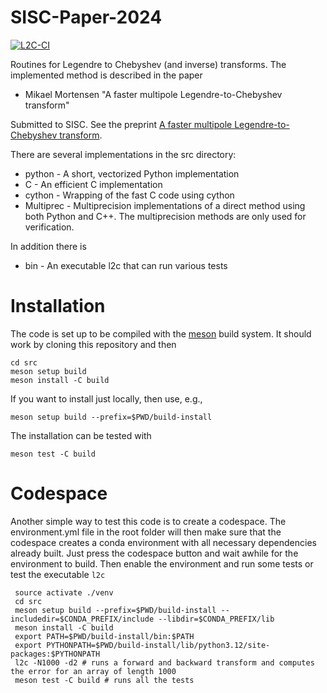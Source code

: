 # SISC-Paper-2024

[![L2C-CI](https://github.com/spectralDNS/SISC-Paper-2024/actions/workflows/l2c.yml/badge.svg)](https://github.com/spectralDNS/SISC-Paper-2024/actions/workflows/l2c.yml)

Routines for Legendre to Chebyshev (and inverse) transforms. The implemented method is described in the paper 

  * Mikael Mortensen "A faster multipole Legendre-to-Chebyshev transform"

Submitted to SISC. See the preprint [A faster multipole Legendre-to-Chebyshev transform](https://github.com/spectralDNS/SISC-Paper-2024/FMM_paper.pdf).

There are several implementations in the src directory:
  * python - A short, vectorized Python implementation
  * C - An efficient C implementation
  * cython - Wrapping of the fast C code using cython
  * Multiprec - Multiprecision implementations of a direct method using both Python and C++. The multiprecision methods are only used for verification.

In addition there is
  * bin - An executable l2c that can run various tests

# Installation
The code is set up to be compiled with the [meson](https://mesonbuild.com) build system. It should work by cloning this repository and then

    cd src
    meson setup build
    meson install -C build

If you want to install just locally, then use, e.g.,

    meson setup build --prefix=$PWD/build-install

The installation can be tested with

    meson test -C build

# Codespace
Another simple way to test this code is to create a codespace. The environment.yml file in the root folder will then make sure that the codespace creates a conda environment with all necessary dependencies already built. Just press the codespace button and wait awhile for the environment to build. Then enable the environment and run some tests or test the executable `l2c`

     source activate ./venv
     cd src
     meson setup build --prefix=$PWD/build-install --includedir=$CONDA_PREFIX/include --libdir=$CONDA_PREFIX/lib
     meson install -C build
     export PATH=$PWD/build-install/bin:$PATH
     export PYTHONPATH=$PWD/build-install/lib/python3.12/site-packages:$PYTHONPATH
     l2c -N1000 -d2 # runs a forward and backward transform and computes the error for an array of length 1000
     meson test -C build # runs all the tests
